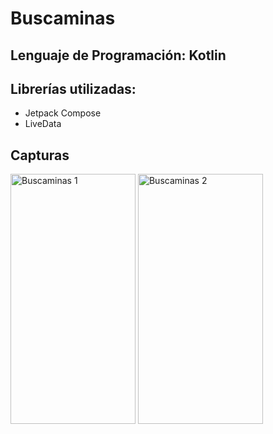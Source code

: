 # Buscaminas
## Lenguaje de Programación: Kotlin
## Librerías utilizadas:
* Jetpack Compose
* LiveData

## Capturas
<p float="left">
<image src="https://github.com/vandresca/buscaminas/blob/main/Minesweeper%201.png" width="200" height="400" alt="Buscaminas 1">
<image src="https://github.com/vandresca/buscaminas/blob/main/Minesweeper%202.png" width="200" height="400" alt="Buscaminas 2">  
</p>
